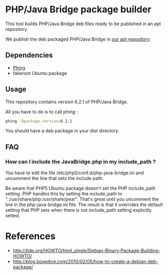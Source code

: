 # PHP/Java Bridge package builder
This tool builds PHP/Java Bridge deb files ready to be published in an apt repository.

We publish the deb packaged PHP/Java Bridge in [our apt repository](http://repo.ada-consult.com).

## Dependencies

 * [Phing](http://www.phing.info)
 * fakeroot Ubuntu package

## Usage

This repository contains version 6.2.1 of PHP/Java Bridge. 

All you have to do is to call phing :

```bash
phing -Dpackage.version=6.2.1
```

You should have a deb package in your dist directory.

## FAQ

### How can I include the JavaBridge.php in my include_path ?

You have to edit the file /etc/php5/conf.d/php-java-bridge.ini and uncomment the
line that sets the include path.

Be aware that PHP5 Ubuntu package doesn't set the PHP include_path setting. PHP 
handles this by setting the include_path to ".:/usr/share/php:/usr/share/pear". 
That's great until you uncomment the line in the php-java-bridge.ini file. The 
result is that it overrides the default setting that PHP sets when there is not 
include_path setting explicitly setted.

# References
 * http://tldp.org/HOWTO/html_single/Debian-Binary-Package-Building-HOWTO/
 * http://blog.boxedice.com/2010/02/05/how-to-create-a-debian-deb-package/
